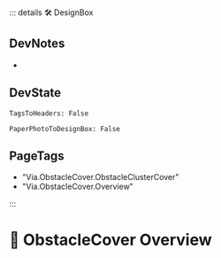 ::: details 🛠 <dev>DesignBox</dev>

## DevNotes

-

## DevState

`TagsToHeaders: False`

`PaperPhotoToDesignBox: False`

<h2>PageTags</h2>

- "Via.ObstacleCover.ObstacleClusterCover"
- "Via.ObstacleCover.Overview"

:::

# 🔻 <via>ObstacleCover Overview</via>



